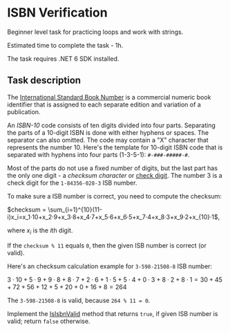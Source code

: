 # ISBN Verification

Beginner level task for practicing loops and work with strings.

Estimated time to complete the task - 1h.

The task requires .NET 6 SDK installed.


## Task description

The [International Standard Book Number](https://en.wikipedia.org/wiki/ISBN) is a commercial numeric book identifier that is assigned to each separate edition and variation of a publication.

An *ISBN-10* code consists of ten digits divided into four parts. Separating the parts of a 10-digit ISBN is done with either hyphens or spaces. The separator can also omitted. The code may contain a "X" character that represents the number 10. Here's the template for 10-digit ISBN code that is separated with hyphens into four parts (1-3-5-1): `#-###-#####-#`.

Most of the parts do not use a fixed number of digits, but the last part has the only one digit - a *checksum character* or [check digit](https://en.wikipedia.org/wiki/ISBN#Check_digits). The number 3 is a check digit for the `1-84356-028-3` ISB number.


To make sure a ISB number is correct, you need to compute the checksum:

$`checksum = \sum_{i=1}^{10}(11-i)x_i=x_1·10+x_2·9+x_3·8+x_4·7+x_5·6+x_6·5+x_7·4+x_8·3+x_9·2+x_{10}·1`$,

where $`x_i`$ is the *i*th digit.

If the `checksum % 11` equals `0`, then the given ISB number is correct (or valid).


Here's an checksum calculation example for `3-598-21508-8` ISB number:

$`3·10+5·9+9·8+8·7+2·6+1·5+5·4+0·3+8·2+8·1=30+45+72+56+12+5+20+0+16+8=264`$

The `3-598-21508-8` is valid, because `264 % 11 = 0`.


Implement the [IsIsbnValid](IsbnValidator/Validator.cs#L11) method that returns `true`, if given ISB number is valid; return `false` otherwise.

